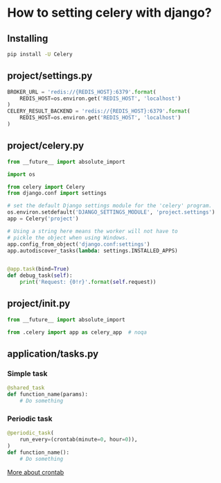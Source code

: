 # How to setting celery with django?
## Installing
```bash
pip install -U Celery
```

## project/settings.py
```python
BROKER_URL = 'redis://{REDIS_HOST}:6379'.format(
    REDIS_HOST=os.environ.get('REDIS_HOST', 'localhost')
)
CELERY_RESULT_BACKEND = 'redis://{REDIS_HOST}:6379'.format(
    REDIS_HOST=os.environ.get('REDIS_HOST', 'localhost')
)
```


## project/celery.py
```python
from __future__ import absolute_import

import os

from celery import Celery
from django.conf import settings

# set the default Django settings module for the 'celery' program.
os.environ.setdefault('DJANGO_SETTINGS_MODULE', 'project.settings')
app = Celery('project')

# Using a string here means the worker will not have to
# pickle the object when using Windows.
app.config_from_object('django.conf:settings')
app.autodiscover_tasks(lambda: settings.INSTALLED_APPS)


@app.task(bind=True)
def debug_task(self):
    print('Request: {0!r}'.format(self.request))
```

## project/__init__.py
```python
from __future__ import absolute_import

from .celery import app as celery_app  # noqa
```

## application/tasks.py
### Simple task
```python
@shared_task
def function_name(params):
    # Do something
```

### Periodic task
```python
@periodic_task(
    run_every=(crontab(minute=0, hour=0)),
)
def function_name():
    # Do something
```
[More about crontab](http://docs.celeryproject.org/en/latest/userguide/periodic-tasks.html#crontab-schedules)
